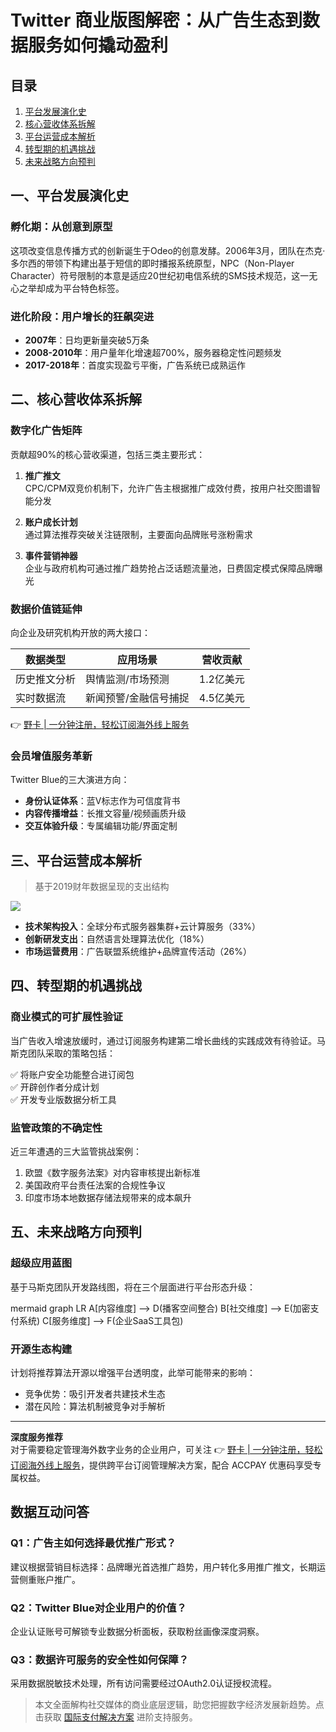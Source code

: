 # Twitter 商业版图解密：从广告生态到数据服务如何撬动盈利

## 目录
1. [平台发展演化史](#平台发展演化史)  
2. [核心营收体系拆解](#核心营收体系拆解)  
3. [平台运营成本解析](#平台运营成本解析)  
4. [转型期的机遇挑战](#转型期的机遇挑战)  
5. [未来战略方向预判](#未来战略方向预判)  

<a name="平台发展演化史"></a>
## 一、平台发展演化史
### 孵化期：从创意到原型
这项改变信息传播方式的创新诞生于Odeo的创意发酵。2006年3月，团队在杰克·多尔西的带领下构建出基于短信的即时播报系统原型，NPC（Non-Player Character）符号限制的本意是适应20世纪初电信系统的SMS技术规范，这一无心之举却成为平台特色标签。

### 进化阶段：用户增长的狂飙突进
- **2007年**：日均更新量突破5万条  
- **2008-2010年**：用户量年化增速超700%，服务器稳定性问题频发  
- **2017-2018年**：首度实现盈亏平衡，广告系统已成熟运作

<a name="核心营收体系拆解"></a>
## 二、核心营收体系拆解
### 数字化广告矩阵
贡献超90%的核心营收渠道，包括三类主要形式：

1. **推广推文**  
   CPC/CPM双竞价机制下，允许广告主根据推广成效付费，按用户社交图谱智能分发
	
2. **账户成长计划**  
   通过算法推荐突破关注链限制，主要面向品牌账号涨粉需求

3. **事件营销神器**  
   企业与政府机构可通过推广趋势抢占泛话题流量池，日费固定模式保障品牌曝光

### 数据价值链延伸
向企业及研究机构开放的两大接口：

| 数据类型      | 应用场景                 | 营收贡献  |
|---------------|--------------------------|-----------|
| 历史推文分析  | 舆情监测/市场预测        | 1.2亿美元 |
| 实时数据流    | 新闻预警/金融信号捕捉    | 4.5亿美元 |

👉 [野卡 | 一分钟注册，轻松订阅海外线上服务](https://bbtdd.com/yeka)

### 会员增值服务革新
Twitter Blue的三大演进方向：

- **身份认证体系**：蓝V标志作为可信度背书
- **内容传播增益**：长推文容量/视频画质升级
- **交互体验升级**：专属编辑功能/界面定制

<a name="平台运营成本解析"></a>
## 三、平台运营成本解析
> 基于2019财年数据呈现的支出结构

![](https://via.placeholder.com/800x400?text=经营成本结构图解)

- **技术架构投入**：全球分布式服务器集群+云计算服务（33%）
- **创新研发支出**：自然语言处理算法优化（18%）
- **市场运营费用**：广告联盟系统维护+品牌宣传活动（26%）

<a name="转型期的机遇挑战"></a>
## 四、转型期的机遇挑战
### 商业模式的可扩展性验证
当广告收入增速放缓时，通过订阅服务构建第二增长曲线的实践成效有待验证。马斯克团队采取的策略包括：

✅ 将账户安全功能整合进订阅包  
✅ 开辟创作者分成计划  
✅ 开发专业版数据分析工具  

### 监管政策的不确定性
近三年遭遇的三大监管挑战案例：

1. 欧盟《数字服务法案》对内容审核提出新标准  
2. 美国政府平台责任法案的合规性争议  
3. 印度市场本地数据存储法规带来的成本飙升

<a name="未来战略方向预判"></a>
## 五、未来战略方向预判
### 超级应用蓝图
基于马斯克团队开发路线图，将在三个层面进行平台形态升级：

mermaid
graph LR
A[内容维度] --> D(播客空间整合)
B[社交维度] --> E(加密支付系统)
C[服务维度] --> F(企业SaaS工具包)


### 开源生态构建
计划将推荐算法开源以增强平台透明度，此举可能带来的影响：

- 竞争优势：吸引开发者共建技术生态  
- 潜在风险：算法机制被竞争对手解析  

---

**深度服务推荐**  
对于需要稳定管理海外数字业务的企业用户，可关注 👉 [野卡 | 一分钟注册，轻松订阅海外线上服务](https://bbtdd.com/yeka)，提供跨平台订阅管理解决方案，配合 ACCPAY 优惠码享受专属权益。

## 数据互动问答
### Q1：广告主如何选择最优推广形式？
建议根据营销目标选择：品牌曝光首选推广趋势，用户转化多用推广推文，长期运营侧重账户推广。

### Q2：Twitter Blue对企业用户的价值？
企业认证账号可解锁专业数据分析面板，获取粉丝画像深度洞察。

### Q3：数据许可服务的安全性如何保障？
采用数据脱敏技术处理，所有访问需要经过OAuth2.0认证授权流程。

> 本文全面解构社交媒体的商业底层逻辑，助您把握数字经济发展新趋势。点击获取 [国际支付解决方案](https://bbtdd.com/yeka) 进阶支持服务。